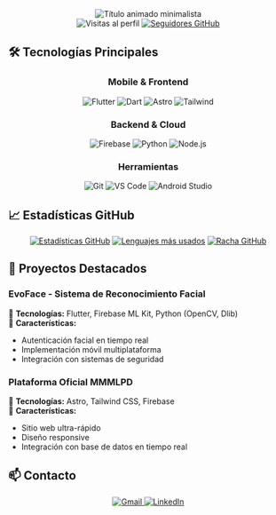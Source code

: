 <div align="center">
  <img src="https://readme-typing-svg.demolab.com?font=Roboto&size=24&duration=2500&pause=800&color=22D3EE&width=500&lines=Full+Stack+Developer;Flutter+%26+Firebase+Expert;Astro+%26+Tailwind+Specialist" alt="Título animado minimalista" />
</div>

<div align="center">
  <img src="https://komarev.com/ghpvc/?username=MatiasLeiva-dev&label=Visitas+al+perfil&color=0e75b6&style=for-the-badge" alt="Visitas al perfil" />
  <a href="https://github.com/MatiasLeiva-dev?tab=followers">
    <img src="https://img.shields.io/github/followers/MatiasLeiva-dev?color=0e75b6&label=Seguidores&style=for-the-badge" alt="Seguidores GitHub" />
  </a>
</div>

## 🛠️ Tecnologías Principales

<div align="center">

### **Mobile & Frontend**
<img src="https://img.shields.io/badge/Flutter-02569B?style=for-the-badge&logo=flutter&logoColor=white" alt="Flutter" />
<img src="https://img.shields.io/badge/Dart-0175C2?style=for-the-badge&logo=dart&logoColor=white" alt="Dart" />
<img src="https://img.shields.io/badge/Astro-FF5D01?style=for-the-badge&logo=astro&logoColor=white" alt="Astro" />
<img src="https://img.shields.io/badge/Tailwind_CSS-38B2AC?style=for-the-badge&logo=tailwind-css&logoColor=white" alt="Tailwind" />

### **Backend & Cloud**
<img src="https://img.shields.io/badge/Firebase-FFCA28?style=for-the-badge&logo=firebase&logoColor=black" alt="Firebase" />
<img src="https://img.shields.io/badge/Python-3776AB?style=for-the-badge&logo=python&logoColor=white" alt="Python" />
<img src="https://img.shields.io/badge/Node.js-339933?style=for-the-badge&logo=nodedotjs&logoColor=white" alt="Node.js" />

### **Herramientas**
<img src="https://img.shields.io/badge/Git-F05032?style=for-the-badge&logo=git&logoColor=white" alt="Git" />
<img src="https://img.shields.io/badge/VS_Code-007ACC?style=for-the-badge&logo=visual-studio-code&logoColor=white" alt="VS Code" />
<img src="https://img.shields.io/badge/Android_Studio-3DDC84?style=for-the-badge&logo=android-studio&logoColor=white" alt="Android Studio" />

</div>

## 📈 Estadísticas GitHub

<div align="center">
  
[![Estadísticas GitHub](https://github-readme-stats.vercel.app/api?username=MatiasLeiva-dev&show_icons=true&theme=radical&hide_border=true&include_all_commits=true&count_private=true&locale=es)](https://github.com/MatiasLeiva-dev)
[![Lenguajes más usados](https://github-readme-stats.vercel.app/api/top-langs/?username=MatiasLeiva-dev&layout=compact&theme=radical&hide_border=true&hide=html,css&locale=es)](https://github.com/MatiasLeiva-dev)
[![Racha GitHub](https://streak-stats.demolab.com/?user=MatiasLeiva-dev&theme=radical&hide_border=true&locale=es)](https://github.com/MatiasLeiva-dev)

</div>

## 🚀 Proyectos Destacados

### **EvoFace - Sistema de Reconocimiento Facial**
🔹 **Tecnologías:** Flutter, Firebase ML Kit, Python (OpenCV, Dlib)  
🔹 **Características:**  
   - Autenticación facial en tiempo real  
   - Implementación móvil multiplataforma  
   - Integración con sistemas de seguridad  

### **Plataforma Oficial MMMLPD**
🔹 **Tecnologías:** Astro, Tailwind CSS, Firebase  
🔹 **Características:**  
   - Sitio web ultra-rápido  
   - Diseño responsive  
   - Integración con base de datos en tiempo real  

## 📫 Contacto
<div align="center">
  <a href="mailto:tuemail@ejemplo.com">
    <img src="https://img.shields.io/badge/Gmail-D14836?style=for-the-badge&logo=gmail&logoColor=white" alt="Gmail" />
  </a>
  <a href="https://linkedin.com/in/tuperfil">
    <img src="https://img.shields.io/badge/LinkedIn-0077B5?style=for-the-badge&logo=linkedin&logoColor=white" alt="LinkedIn" />
  </a>
</div>
